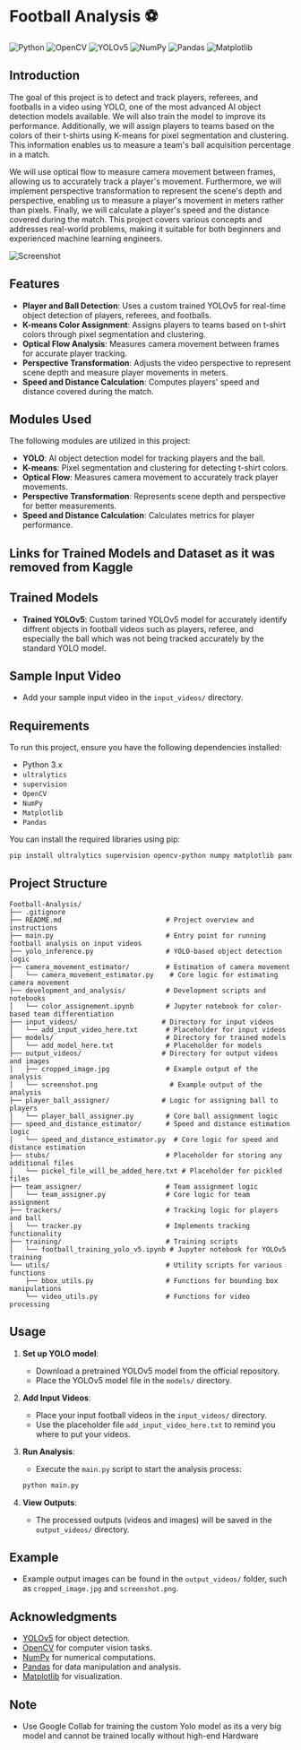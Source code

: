 # Football Analysis ⚽️

![Python](https://img.shields.io/badge/Python-3.8%2B-blue.svg)
![OpenCV](https://img.shields.io/badge/OpenCV-4.5.3-orange.svg)
![YOLOv5](https://img.shields.io/badge/YOLOv5-6.0.0-brightgreen.svg)
![NumPy](https://img.shields.io/badge/Numpy-1.21.0-red.svg)
![Pandas](https://img.shields.io/badge/Pandas-1.2.0-yellow.svg)
![Matplotlib](https://img.shields.io/badge/Matplotlib-3.3.0-blue.svg)

## Introduction

The goal of this project is to detect and track players, referees, and footballs in a video using YOLO, one of the most advanced AI object detection models available. We will also train the model to improve its performance. Additionally, we will assign players to teams based on the colors of their t-shirts using K-means for pixel segmentation and clustering. This information enables us to measure a team's ball acquisition percentage in a match. 

We will use optical flow to measure camera movement between frames, allowing us to accurately track a player's movement. Furthermore, we will implement perspective transformation to represent the scene's depth and perspective, enabling us to measure a player's movement in meters rather than pixels. Finally, we will calculate a player's speed and the distance covered during the match. This project covers various concepts and addresses real-world problems, making it suitable for both beginners and experienced machine learning engineers.

![Screenshot](output_videos/screenshot.png) <!-- Replace with an actual image path if needed -->

## Features

- **Player and Ball Detection**: Uses a custom trained YOLOv5 for real-time object detection of players, referees, and footballs.
- **K-means Color Assignment**: Assigns players to teams based on t-shirt colors through pixel segmentation and clustering.
- **Optical Flow Analysis**: Measures camera movement between frames for accurate player tracking.
- **Perspective Transformation**: Adjusts the video perspective to represent scene depth and measure player movements in meters.
- **Speed and Distance Calculation**: Computes players' speed and distance covered during the match.

## Modules Used

The following modules are utilized in this project:

- **YOLO**: AI object detection model for tracking players and the ball.
- **K-means**: Pixel segmentation and clustering for detecting t-shirt colors.
- **Optical Flow**: Measures camera movement to accurately track player movements.
- **Perspective Transformation**: Represents scene depth and perspective for better measurements.
- **Speed and Distance Calculation**: Calculates metrics for player performance.

## Links for Trained Models and Dataset as it was removed from Kaggle

## Trained Models

- **Trained YOLOv5**: Custom tarined YOLOv5 model for accurately identify diffrent objects in football videos such as players, referee, and especially the ball which was not being tracked accurately by the standard YOLO model.

## Sample Input Video

- Add your sample input video in the `input_videos/` directory.
  
## Requirements

To run this project, ensure you have the following dependencies installed:

- Python 3.x
- `ultralytics`
- `supervision`
- `OpenCV`
- `NumPy`
- `Matplotlib`
- `Pandas`

You can install the required libraries using pip:

```bash
pip install ultralytics supervision opencv-python numpy matplotlib pandas
```

## Project Structure

```
Football-Analysis/
├── .gitignore
├── README.md                          # Project overview and instructions
├── main.py                            # Entry point for running football analysis on input videos
├── yolo_inference.py                  # YOLO-based object detection logic
├── camera_movement_estimator/         # Estimation of camera movement
│   └── camera_movement_estimator.py    # Core logic for estimating camera movement
├── development_and_analysis/          # Development scripts and notebooks
│   └── color_assignement.ipynb        # Jupyter notebook for color-based team differentiation
├── input_videos/                     # Directory for input videos
│   └── add_input_video_here.txt       # Placeholder for input videos
├── models/                            # Directory for trained models
│   └── add_model_here.txt             # Placeholder for models
├── output_videos/                    # Directory for output videos and images
│   ├── cropped_image.jpg              # Example output of the analysis
│   └── screenshot.png                  # Example output of the analysis
├── player_ball_assigner/             # Logic for assigning ball to players
│   └── player_ball_assigner.py        # Core ball assignment logic
├── speed_and_distance_estimator/      # Speed and distance estimation logic
│   └── speed_and_distance_estimator.py  # Core logic for speed and distance estimation
├── stubs/                             # Placeholder for storing any additional files
│   └── pickel_file_will_be_added_here.txt # Placeholder for pickled files
├── team_assigner/                     # Team assignment logic
│   └── team_assigner.py               # Core logic for team assignment
├── trackers/                          # Tracking logic for players and ball
│   └── tracker.py                     # Implements tracking functionality
├── training/                          # Training scripts
│   └── football_training_yolo_v5.ipynb # Jupyter notebook for YOLOv5 training
└── utils/                             # Utility scripts for various functions
    ├── bbox_utils.py                  # Functions for bounding box manipulations
    └── video_utils.py                 # Functions for video processing
```

## Usage

1. **Set up YOLO model**:
   - Download a pretrained YOLOv5 model from the official repository.
   - Place the YOLOv5 model file in the `models/` directory.

2. **Add Input Videos**:
   - Place your input football videos in the `input_videos/` directory.
   - Use the placeholder file `add_input_video_here.txt` to remind you where to put your videos.

3. **Run Analysis**:
   - Execute the `main.py` script to start the analysis process:
   ```bash
   python main.py
   ```

4. **View Outputs**:
   - The processed outputs (videos and images) will be saved in the `output_videos/` directory.

## Example

- Example output images can be found in the `output_videos/` folder, such as `cropped_image.jpg` and `screenshot.png`.

## Acknowledgments

- [YOLOv5](https://github.com/ultralytics/yolov5) for object detection.
- [OpenCV](https://opencv.org/) for computer vision tasks.
- [NumPy](https://numpy.org/) for numerical computations.
- [Pandas](https://pandas.pydata.org/) for data manipulation and analysis.
- [Matplotlib](https://matplotlib.org/) for visualization.
## Note
- Use Google Collab for training the custom Yolo model as its a very big model and cannot be trained locally without high-end Hardware

